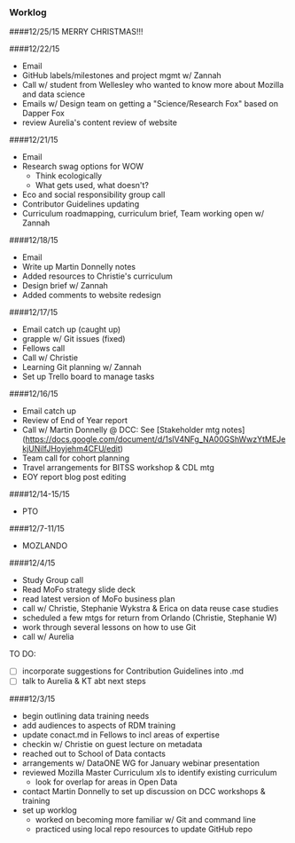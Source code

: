### Worklog
####12/25/15
MERRY CHRISTMAS!!!

####12/22/15
* Email
* GitHub labels/milestones and project mgmt w/ Zannah
* Call w/ student from Wellesley who wanted to know more about Mozilla and data science
* Emails w/ Design team on getting a "Science/Research Fox" based on Dapper Fox
* review Aurelia's content review of website


####12/21/15
* Email
* Research swag options for WOW
  * Think ecologically
  * What gets used, what doesn't?
* Eco and social responsibility group call
* Contributor Guidelines updating
* Curriculum roadmapping, curriculum brief, Team working open w/ Zannah


####12/18/15
* Email
* Write up Martin Donnelly notes 
* Added resources to Christie's curriculum
* Design brief w/ Zannah
* Added comments to website redesign


####12/17/15
* Email catch up (caught up)
* grapple w/ Git issues (fixed)
* Fellows call
* Call w/ Christie 
* Learning Git planning w/ Zannah
* Set up Trello board to manage tasks

####12/16/15
* Email catch up
* Review of End of Year report
* Call w/ Martin Donnelly @ DCC: See [Stakeholder mtg notes] (https://docs.google.com/document/d/1slV4NFg_NA00GShWwzYtMEJekjUNilfJHoyjehm4CFU/edit)
* Team call for cohort planning
* Travel arrangements for BITSS workshop & CDL mtg
* EOY report blog post editing

####12/14-15/15
* PTO

####12/7-11/15
* MOZLANDO

####12/4/15
* Study Group call
* Read MoFo strategy slide deck
* read latest version of MoFo business plan
* call w/ Christie, Stephanie Wykstra & Erica on data reuse case studies
* scheduled a few mtgs for return from Orlando (Christie, Stephanie W)
* work through several lessons on how to use Git
* call w/ Aurelia

TO DO:
- [ ] incorporate suggestions for Contribution Guidelines into .md
- [ ] talk to Aurelia & KT abt next steps

####12/3/15
* begin outlining data training needs
* add audiences to aspects of RDM training
* update conact.md in Fellows to incl areas of expertise
* checkin w/ Christie on guest lecture on metadata
* reached out to School of Data contacts
* arrangements w/ DataONE WG for January webinar presentation
* reviewed Mozilla Master Curriculum xls to identify existing curriculum
  * look for overlap for areas in Open Data
* contact Martin Donnelly to set up discussion on DCC workshops & training
* set up worklog
  * worked on becoming more familiar w/ Git and command line
  * practiced using local repo resources to update GitHub repo
